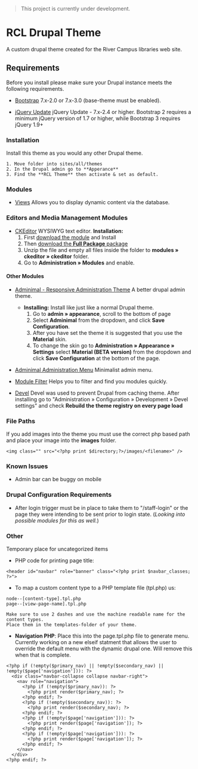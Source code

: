 > This project is currently under development.

# RCL Drupal Theme
A custom drupal theme created for the River Campus libraries web site.

## Requirements
Before you install please make sure your Drupal instance meets the following requirements.

- [Bootstrap](https://drupal.org/project/bootstrap) 7.x-2.0 or 7.x-3.0 (base-theme must be enabled).

- [jQuery Update](https://drupal.org/project/jquery_update) jQuery Update - 7.x-2.4 or higher. Bootstrap 2 requires a minimum jQuery version of 1.7 or higher, while Bootstrap 3 requires jQuery 1.9+

### Installation
Install this theme as you would any other Drupal theme.
```
1. Move folder into sites/all/themes
2. In the Drupal admin go to **Apperance**
3. Find the **RCL Theme** then activate & set as default.
```

### Modules

- [Views](https://www.drupal.org/project/views)
Allows you to display dynamic content via the database.

### Editors and Media Management Modules

- [CKEditor](http://ckeditor.com/download)
WYSIWYG text editor. **Installation:**
  1. First [download the module](https://www.drupal.org/project/ckeditor) and Install
  2. Then [download the **Full Package** package](http://ckeditor.com/download)
  3. Unzip the file and empty all files inside the folder to **modules » ckeditor » ckeditor** folder.
  4. Go to **Administration » Modules** and enable.


#### Other Modules

- [Adminimal - Responsive Administration Theme](https://www.drupal.org/project/adminimal_admin_menu)
A better drupal admin theme.
  - **Installing:** Install like just like a normal Drupal theme.
    1. Go to **admin » appearance**, scroll to the bottom of page
    2. Select **Adminimal** from the dropdown, and click **Save Configuration**.
    3. After you have set the theme it is suggested that you use the **Material** skin.
    4. To change the skin go to **Administration » Appearance » Settings** select **Material (BETA version)** from the dropdown and click **Save Configuration** at the bottom of the page.

- [Adminimal Administration Menu](https://www.drupal.org/project/adminimal_admin_menu)
Minimalist admin menu.

- [Module Filter](https://www.drupal.org/project/module_filter)
Helps you to filter and find you modules quickly.

- [Devel](https://www.drupal.org/project/devel)
Devel was used to prevent Drupal from caching theme. After installing go to "Administration » Configuration » Development » Devel settings" and check **Rebuild the theme registry on every page load**



### File Paths
If you add images into the theme you must use the correct php based path and place your image into the **images** folder.
```
<img class="" src="<?php print $directory;?>/images/<filename>" />
```

### Known Issues
- Admin bar can be buggy on mobile


### Drupal Configuration Requirements
- After login trigger must be in place to take them to "/staff-login" or the page they were intending to be sent prior to login state. (*Looking into possible modules for this as well.*)

### Other
Temporary place for uncategorized items

- PHP code for printing page title:
```
<header id="navbar" role="banner" class="<?php print $navbar_classes; ?>">

```

- To map a custom content type to a PHP template file (tpl.php) us:
```
node--[content-type].tpl.php
page--[view-page-name].tpl.php

Make sure to use 2 dashes and use the machine readable name for the content types.
Place them in the templates-folder of your theme.
```

- **Navigation PHP**: Place this into the page.tpl.php file to generate menu. Currently working on a new elseif statment that allows the user to override the default menu with the dynamic drupal one. Will remove this when that is complete.
```
<?php if (!empty($primary_nav) || !empty($secondary_nav) || !empty($page['navigation'])): ?>
  <div class="navbar-collapse collapse navbar-right">
    <nav role="navigation">
      <?php if (!empty($primary_nav)): ?>
        <?php print render($primary_nav); ?>
      <?php endif; ?>
      <?php if (!empty($secondary_nav)): ?>
        <?php print render($secondary_nav); ?>
      <?php endif; ?>
      <?php if (!empty($page['navigation'])): ?>
        <?php print render($page['navigation']); ?>
      <?php endif; ?>
      <?php if (!empty($page['navigation'])): ?>
        <?php print render($page['navigation']); ?>
      <?php endif; ?>
    </nav>
  </div>
<?php endif; ?>
```
